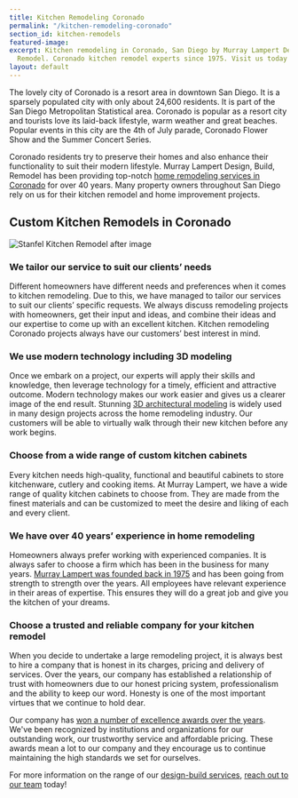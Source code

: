 ```yaml
---
title: Kitchen Remodeling Coronado
permalink: "/kitchen-remodeling-coronado"
section_id: kitchen-remodels
featured-image:
excerpt: Kitchen remodeling in Coronado, San Diego by Murray Lampert Design, Build,
  Remodel. Coronado kitchen remodel experts since 1975. Visit us today!
layout: default
---
```


The lovely city of Coronado is a resort area in downtown San Diego. It is a sparsely populated city with only about 24,600 residents. It is part of the San Diego Metropolitan Statistical area. Coronado is popular as a resort city and tourists love its laid-back lifestyle, warm weather and great beaches. Popular events in this city are the 4th of July parade, Coronado Flower Show and the Summer Concert Series.

Coronado residents try to preserve their homes and also enhance their functionality to suit their modern lifestyle. Murray Lampert Design, Build, Remodel has been providing top-notch [home remodeling services in Coronado](/service-locations/carlsbad-design-build-and-remodel-services/) for over 40 years. Many property owners throughout San Diego rely on us for their kitchen remodel and home improvement projects.

## Custom Kitchen Remodels in Coronado

![Stanfel Kitchen Remodel after image](/uploads/stanfel-kitchen-after.jpg "Coronado Kitchen Remodel")

### We tailor our service to suit our clients’ needs

Different homeowners have different needs and preferences when it comes to kitchen remodeling. Due to this, we have managed to tailor our services to suit our clients’ specific requests. We always discuss remodeling projects with homeowners, get their input and ideas, and combine their ideas and our expertise to come up with an excellent kitchen. Kitchen remodeling Coronado projects always have our customers’ best interest in mind.

### We use modern technology including 3D modeling

Once we embark on a project, our experts will apply their skills and knowledge, then leverage technology for a timely, efficient and attractive outcome. Modern technology makes our work easier and gives us a clearer image of the end result. Stunning [3D architectural modeling](/3d-architectural-rendering-services) is widely used in many design projects across the home remodeling industry. Our customers will be able to virtually walk through their new kitchen before any work begins.

### Choose from a wide range of custom kitchen cabinets

Every kitchen needs high-quality, functional and beautiful cabinets to store kitchenware, cutlery and cooking items. At Murray Lampert, we have a wide range of quality kitchen cabinets to choose from. They are made from the finest materials and can be customized to meet the desire and liking of each and every client.

### We have over 40 years’ experience in home remodeling

Homeowners always prefer working with experienced companies. It is always safer to choose a firm which has been in the business for many years. [Murray Lampert was founded back in 1975](/about-murray-lampert-design-build-remodel) and has been going from strength to strength over the years. All employees have relevant experience in their areas of expertise. This ensures they will do a great job and give you the kitchen of your dreams.

### Choose a trusted and reliable company for your kitchen remodel

When you decide to undertake a large remodeling project, it is always best to hire a company that is honest in its charges, pricing and delivery of services. Over the years, our company has established a relationship of trust with homeowners due to our honest pricing system, professionalism and the ability to keep our word. Honesty is one of the most important virtues that we continue to hold dear.

Our company has [won a number of excellence awards over the years](/awards-affiliations). We've been recognized by institutions and organizations for our outstanding work, our trustworthy service and affordable pricing. These awards mean a lot to our company and they encourage us to continue maintaining the high standards we set for ourselves.

For more information on the range of our [design-build services](/design-build-services-san-diego), [reach out to our team](#quick-contact) today!
